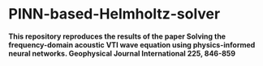 # PINN-based-Helmholtz-solver
**This repository reproduces the results of the paper Solving the frequency-domain acoustic VTI wave equation using physics-informed neural networks. Geophysical Journal International 225, 846-859**
